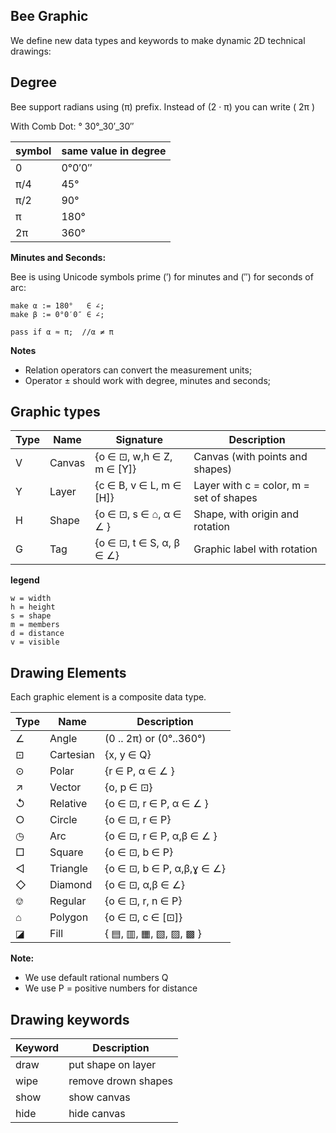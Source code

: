 ## Bee Graphic

We define new data types and keywords to make dynamic 2D technical drawings:

## Degree

Bee support radians using (π) prefix. Instead of (2 · π) you can write ( 2π )


With Comb Dot: ° 
  30°_30′_30″ 

 symbol | same value in degree
--------|-------------------------------------------
 0      | 0°0′0″ 
 π/4    | 45°
 π/2    | 90°
 π      | 180° 
 2π     | 360°

**Minutes and Seconds:**

Bee is using Unicode symbols prime (′) for minutes and (″) for seconds of arc:

```
make α := 180°   ∈ ∠;
make β := 0°0′0″ ∈ ∠;

pass if α ≈ π;  //α ≠ π
```

**Notes**
* Relation operators can convert the measurement units;
* Operator ± should work with degree, minutes and seconds;

 
## Graphic types

Type   | Name    | Signature                    | Description
-------|---------|------------------------------|-------------------------------------------------
  V    | Canvas  | {o ∈ ⊡, w,h ∈ Z, m ∈ [Y]}    | Canvas (with points and shapes)
  Y    | Layer   | {c ∈ B, v ∈ L,   m ∈ [H]}    | Layer with c = color, m = set of shapes
  H    | Shape   | {o ∈ ⊡, s ∈ ⌂, α ∈ ∠ }       | Shape, with origin and rotation
  G    | Tag     | {o ∈ ⊡, t ∈ S, α, β ∈ ∠}     | Graphic label with rotation

**legend**
```
w = width
h = height
s = shape
m = members
d = distance
v = visible 
```

## Drawing Elements

Each graphic element is a composite data type.

 Type  | Name     | Description
-------|----------|---------------------------------
  ∠    | Angle    | (0 .. 2π) or (0°..360°)
  ⊡    | Cartesian| {x, y ∈ Q}
  ⊙    | Polar    | {r ∈ P, α ∈ ∠ }  
  ↗    | Vector   | {o, p ∈ ⊡}  
  ↺    | Relative | {o ∈ ⊡, r ∈ P, α ∈ ∠ }    
  ○    | Circle   | {o ∈ ⊡, r ∈ P}  
  ◷    | Arc      | {o ∈ ⊡, r ∈ P, α,β ∈ ∠ }
  □    | Square   | {o ∈ ⊡, b ∈ P}
  ◁    | Triangle | {o ∈ ⊡, b ∈ P, α,β,ɣ ∈ ∠}
  ◇    | Diamond  | {o ∈ ⊡, α,β ∈ ∠} 
  ⎊    | Regular  | {o ∈ ⊡, r, n ∈ P}
  ⌂    | Polygon  | {o ∈ ⊡, c ∈ [⊡]}
  ◪    | Fill     | { ▤, ▥, ▦, ▧, ▨, ▩ } 
  
**Note:**
* We use default rational numbers Q
* We use P = positive numbers for distance

## Drawing keywords

Keyword  | Description
---------|-----------------------------------
draw     | put shape on layer
wipe     | remove drown shapes
show     | show canvas
hide     | hide canvas


